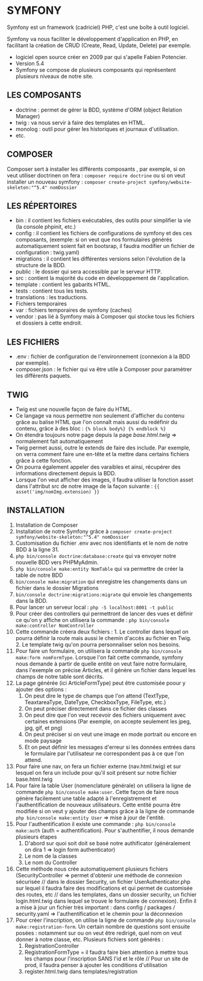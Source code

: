 # SYMFONY

Symfony est un framework (cadriciel) PHP, c'est une boîte à outil logiciel.


Symfony va nous faciliter le développement d'application en PHP, en facilitant la création de CRUD (Create, Read, Update, Delete) par exemple.

- logiciel open source créer en 2009 par qui s'apelle Fabien Potencier.
- Version 5.4
- Symfony se compose de plusieurs composants qui représentent plusieurs niveaux de notre site.


##  LES COMPOSANTS

- doctrine : permet de gérer la BDD, système d'ORM (object Relation Manager)
- twig : va nous servir à faire des templates en HTML.
- monolog : outil pour gérer les historiques et journaux d'utilisation.
- etc.

## COMPOSER

Composer sert à installer les différents composants , par exemple, si on veut utiliser doctrinen on fera : `composer require doctrine` ou si on veut installer un nouveau symfony : `composer create-project symfony/website-skeleton:"^5.4" nomDossier`

## LES RÉPERTOIRES

- bin : il contient les fichiers exécutables, des outils pour simplifier la vie (la console phpinit, etc.)
- config : il contient les fichiers de configurations de symfony et des ces composants, (exemple: si on veut que nos formulaires générés automatiquement soient fait en bootsrap, il faudra modifier un fichier de configuration : twig.yaml)
- migrations : il contient les différentes versions selon l'évolution de la structure de la BDD.
- public : le dossier qui sera accessible par le serveur HTTP.
- src : contient la majorité du code en développpement de l'application.
- template : contient les gabarits HTML.
- tests : contient tous les tests.
- translations : les traductions.
- Fichiers temporaires
- var : fichiers temporaires de symfony (caches)
- vendor : pas lié à Symfony mais à Composer qui stocke tous les fichiers et dossiers à cette endroit.


## LES FICHIERS

- .env : fichier de configuration de l'environnement (connexion à la BDD par exemple).
- composer.json : le fichier qui va être utile à Composer pour paramètrer les différents paquets.

## TWIG

- Twig est une nouvelle façon de faire du HTML.
- Ce langage va nous permettre non seulement d'afficher du contenu grâce au balise HTML que l'on connaît mais aussi du redéfinir du contenu, grâce à des bloc : `{% block body%} {% endblock %}`
- On étendra toujours notre page depuis la page *base.html.twig* => normalement fait automatiquement
- Twig permet aussi, outre le extends de faire des include. Par exemple, on verra comment faire une en-tête et la mettre dans certains fichiers grâce à cette fonction.
- On pourra également appeler des varaibles et ainsi, récupérer des informations directement depuis la BDD. 
- Lorsque l'on veut afficher des images, il faudra utiliser la fonction asset dans l'attribut src de notre image de la façon suivante : `{{ asset('img/nomImg.extension) }}`

##  INSTALLATION
1. Installation de Composer
2. Installation de notre Symfony grâce à `composer create-project symfony/website-skeleton:"^5.4" nomDossier`
3. Customisation du fichier .env avec nos identifiants et le nom de notre BDD à la ligne 31.
4. `php bin/console doctrine:database:create` qui va envoyer notre nouvelle BDD vers PHPMyAdmin.
5. `php bin/console make:entity NomTable` qui va permettre de créer la table de notre BDD
6. `bin/console make:migration` qui enregistre les changements dans un fichier dans le dossier Migrations
7. `bin/console doctrine:migrations:migrate` qui envoie les changements dans la BDD.
8. Pour lancer un serveur local : `php -S localhost:8001 -t public`
9. Pour créer des controllers qui permettront de lancer des vues et définir ce qu'on y affiche on utilisera la commande : `php bin/console make:controller NomController`
10.  Cette commande créera deux fichiers :
    1.  Le controller dans lequel on pourra définir la route mais aussi le chemin d'accès au fichier en Twig.
    2.  Le template twig qu'on pourra personnaliser selon nos besoins.
11. Pour faire un formulaire, on utilisera la commande `php bin/console make:form nomFormType`. Lorsque l'on fait cette commande, symfony nous demande à partir de quelle entité on veut faire notre formulaire, dans l'exemple on précise Articles, et il génère un fichier dans lequel les champs de notre table sont décrits.
12. La page générée (ici ArticleFormType) peut être customisée poour y ajouter des options : 
    1.  On peut dire le type de champs que l'on attend (TextType, TeaxtareaType, DateType, CheckboxType, FileType, etc.)
    2.  On peut préciser directement dans ce fichier des classes
    3.  On peut dire que l'on veut recevoir des fichiers uniquement avec certaines extensions (Par exemple, on accepte seulement les jpeg, jpg, gif, et png)
    4.  On peut préciser si on veut une image en mode portrait ou encore en mode paysage
    5.  Et on peut définir les messages d'erreur si les données entrées dans le formulaire par l'utilisateur ne correspondent pas à ce que l'on attend.
13. Pour faire une nav, on fera un fichier externe (nav.html.twig) et sur lesquel on fera un include pour qu'il soit présent sur notre fichier base.html.twig
14. Pour faire la table User (nomenclature générale) on utilisera la ligne de commande `php bin/console make:user`. Cette façon de faire nous génère facilement une table adapté à l'enregistrement et l'authentification de nouveaux utilisateurs. Cette entité pourra être modifiée si on veut y ajouter des champs grâce à la ligne de commande `php bin/console make:entity User` => mise à jour de l'entité.
15. Pour l'authentification il existe une commande : `php bin/console make:auth` (auth = authentification). Pour s'authentifier, il nous demande plusieurs étapes
    1.  D'abord sur quoi soit doit se basé notre authificator (généralement on dira 1 => login form authenticator)
    2.  Le nom de la classes
    3.  Le nom du Controller
16. Cette méthode nous crée automatiquement plusieurs fichiers (SecurityController => permet d'obtenir une méthode de connexion sécurisée // dans le dossier Security, un fichier UserAuthenticator.php sur lequel il faudra faire des modifications et qui permet de customisée des routes, etc // dans les templates, dans un dossier security, un fichier login.html.twig dans lequel se trouve le formulaire de connexion). Enfin il a mise à jour un fichier très important : dans config / packages / security.yaml => l'authentification et le chemin pour la déconnexion
17. Pour créer l'inscription, on utilise la ligne de commande `php bin/console make:registration-form`. Un certain nombre de questions sont ensuite posées : notamment sur ou on veut être redirigé, quel nom on veut donner à notre classe, etc. Plusieurs fichiers sont générés : 
    1.  RegistrationController
    2.  RegistrationFormType = il faudra faire bien attention à mettre tous les champs pour l'inscription SANS l'id et le rôle // Pour un site de prod, il faudra penser à ajouter les conditions d'utilisation
    3.  register.html.twig dans templates/registration